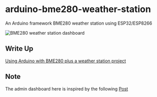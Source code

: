 # arduino-bme280-weather-station
An Arduino framework BME280 weather station using ESP32/ESP8266

![BME280 weather station dashboard](https://user-images.githubusercontent.com/69466026/208653959-a7c4a319-1b85-4520-83a5-d5d9edfbedfc.PNG)  

## Write Up
[Using Arduino with BME280 plus a weather station project](https://www.donskytech.com/using-arduino-with-bme280-plus-a-weather-station-project/)  

## Note  
The admin dashboard here is inspired by the following [Post](codinglabweb.com/2021/05/admin-dashboard-in-html-css.html)
